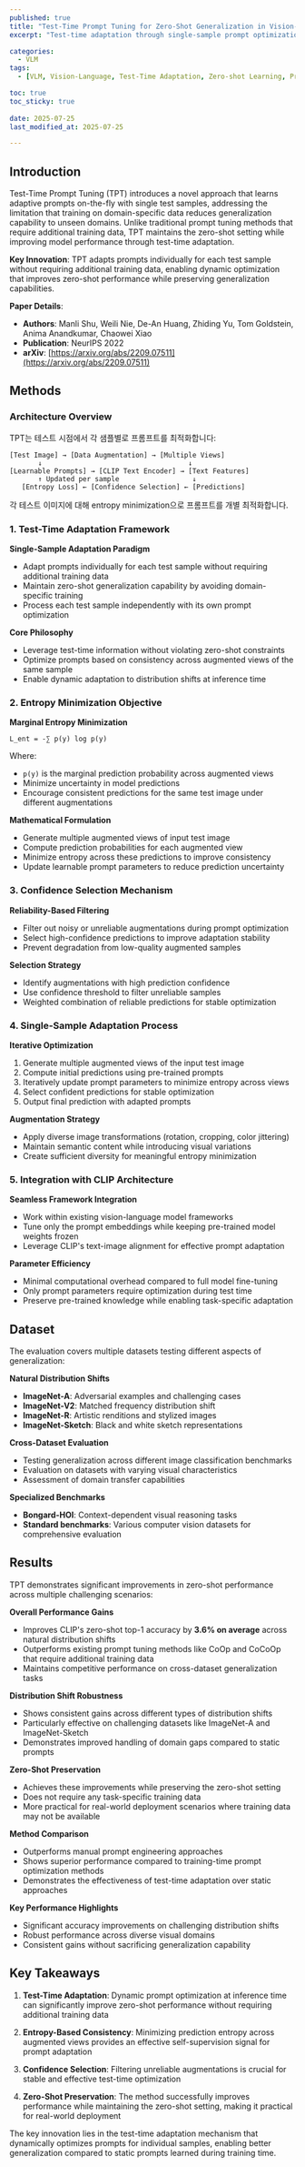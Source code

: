 ```yaml
---
published: true
title: "Test-Time Prompt Tuning for Zero-Shot Generalization in Vision-Language Models (TPT)"
excerpt: "Test-time adaptation through single-sample prompt optimization for improved zero-shot generalization"

categories:
  - VLM
tags:
  - [VLM, Vision-Language, Test-Time Adaptation, Zero-shot Learning, Prompt Tuning, CLIP]

toc: true
toc_sticky: true
 
date: 2025-07-25
last_modified_at: 2025-07-25

---
```


## Introduction

Test-Time Prompt Tuning (TPT) introduces a novel approach that learns adaptive prompts on-the-fly with single test samples, addressing the limitation that training on domain-specific data reduces generalization capability to unseen domains. Unlike traditional prompt tuning methods that require additional training data, TPT maintains the zero-shot setting while improving model performance through test-time adaptation.

**Key Innovation**: TPT adapts prompts individually for each test sample without requiring additional training data, enabling dynamic optimization that improves zero-shot performance while preserving generalization capabilities.

**Paper Details**:
- **Authors**: Manli Shu, Weili Nie, De-An Huang, Zhiding Yu, Tom Goldstein, Anima Anandkumar, Chaowei Xiao
- **Publication**: NeurIPS 2022
- **arXiv**: [https://arxiv.org/abs/2209.07511](https://arxiv.org/abs/2209.07511)

## Methods

### Architecture Overview

TPT는 테스트 시점에서 각 샘플별로 프롬프트를 최적화합니다:

```
[Test Image] → [Data Augmentation] → [Multiple Views]
       ↓                                    ↓
[Learnable Prompts] → [CLIP Text Encoder] → [Text Features]
       ↑ Updated per sample                  ↓
   [Entropy Loss] ← [Confidence Selection] ← [Predictions]
```

각 테스트 이미지에 대해 entropy minimization으로 프롬프트를 개별 최적화합니다.

### 1. Test-Time Adaptation Framework

**Single-Sample Adaptation Paradigm**
- Adapt prompts individually for each test sample without requiring additional training data
- Maintain zero-shot generalization capability by avoiding domain-specific training
- Process each test sample independently with its own prompt optimization

**Core Philosophy**
- Leverage test-time information without violating zero-shot constraints
- Optimize prompts based on consistency across augmented views of the same sample
- Enable dynamic adaptation to distribution shifts at inference time

### 2. Entropy Minimization Objective

**Marginal Entropy Minimization**
```
L_ent = -∑ p(y) log p(y)
```

Where:
- `p(y)` is the marginal prediction probability across augmented views
- Minimize uncertainty in model predictions
- Encourage consistent predictions for the same test image under different augmentations

**Mathematical Formulation**
- Generate multiple augmented views of input test image
- Compute prediction probabilities for each augmented view
- Minimize entropy across these predictions to improve consistency
- Update learnable prompt parameters to reduce prediction uncertainty

### 3. Confidence Selection Mechanism

**Reliability-Based Filtering**
- Filter out noisy or unreliable augmentations during prompt optimization
- Select high-confidence predictions to improve adaptation stability
- Prevent degradation from low-quality augmented samples

**Selection Strategy**
- Identify augmentations with high prediction confidence
- Use confidence threshold to filter unreliable samples
- Weighted combination of reliable predictions for stable optimization

### 4. Single-Sample Adaptation Process

**Iterative Optimization**
1. Generate multiple augmented views of the input test image
2. Compute initial predictions using pre-trained prompts
3. Iteratively update prompt parameters to minimize entropy across views
4. Select confident predictions for stable optimization
5. Output final prediction with adapted prompts

**Augmentation Strategy**
- Apply diverse image transformations (rotation, cropping, color jittering)
- Maintain semantic content while introducing visual variations
- Create sufficient diversity for meaningful entropy minimization

### 5. Integration with CLIP Architecture

**Seamless Framework Integration**
- Work within existing vision-language model frameworks
- Tune only the prompt embeddings while keeping pre-trained model weights frozen
- Leverage CLIP's text-image alignment for effective prompt adaptation

**Parameter Efficiency**
- Minimal computational overhead compared to full model fine-tuning
- Only prompt parameters require optimization during test time
- Preserve pre-trained knowledge while enabling task-specific adaptation

## Dataset

The evaluation covers multiple datasets testing different aspects of generalization:

**Natural Distribution Shifts**
- **ImageNet-A**: Adversarial examples and challenging cases
- **ImageNet-V2**: Matched frequency distribution shift
- **ImageNet-R**: Artistic renditions and stylized images
- **ImageNet-Sketch**: Black and white sketch representations

**Cross-Dataset Evaluation**
- Testing generalization across different image classification benchmarks
- Evaluation on datasets with varying visual characteristics
- Assessment of domain transfer capabilities

**Specialized Benchmarks**
- **Bongard-HOI**: Context-dependent visual reasoning tasks
- **Standard benchmarks**: Various computer vision datasets for comprehensive evaluation

## Results

TPT demonstrates significant improvements in zero-shot performance across multiple challenging scenarios:

**Overall Performance Gains**
- Improves CLIP's zero-shot top-1 accuracy by **3.6% on average** across natural distribution shifts
- Outperforms existing prompt tuning methods like CoOp and CoCoOp that require additional training data
- Maintains competitive performance on cross-dataset generalization tasks

**Distribution Shift Robustness**
- Shows consistent gains across different types of distribution shifts
- Particularly effective on challenging datasets like ImageNet-A and ImageNet-Sketch
- Demonstrates improved handling of domain gaps compared to static prompts

**Zero-Shot Preservation**
- Achieves these improvements while preserving the zero-shot setting
- Does not require any task-specific training data
- More practical for real-world deployment scenarios where training data may not be available

**Method Comparison**
- Outperforms manual prompt engineering approaches
- Shows superior performance compared to training-time prompt optimization methods
- Demonstrates the effectiveness of test-time adaptation over static approaches

**Key Performance Highlights**
- Significant accuracy improvements on challenging distribution shifts
- Robust performance across diverse visual domains
- Consistent gains without sacrificing generalization capability

## Key Takeaways

1. **Test-Time Adaptation**: Dynamic prompt optimization at inference time can significantly improve zero-shot performance without requiring additional training data

2. **Entropy-Based Consistency**: Minimizing prediction entropy across augmented views provides an effective self-supervision signal for prompt adaptation

3. **Confidence Selection**: Filtering unreliable augmentations is crucial for stable and effective test-time optimization

4. **Zero-Shot Preservation**: The method successfully improves performance while maintaining the zero-shot setting, making it practical for real-world deployment

The key innovation lies in the test-time adaptation mechanism that dynamically optimizes prompts for individual samples, enabling better generalization compared to static prompts learned during training time.